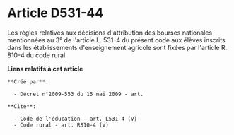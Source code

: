 # Article D531-44

Les règles relatives aux décisions d'attribution des bourses nationales mentionnées au 3° de l'article L. 531-4 du présent
code aux élèves inscrits dans les établissements d'enseignement agricole sont fixées par l'article R. 810-4 du code rural.

**Liens relatifs à cet article**

	**Créé par**:

	  - Décret n°2009-553 du 15 mai 2009 - art.

	**Cite**:

	  - Code de l'éducation - art. L531-4 (V)
	  - Code rural - art. R810-4 (V)
